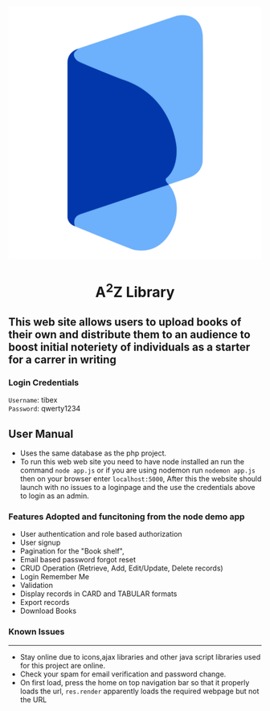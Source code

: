 ![](https://github.com/WEB-DDPE-Group-8/Elibrary-php/blob/main/multimedia/logo.png)

# <center> A<sup>2</sup>Z Library </center>

## This web site allows users to upload books of their own and distribute them to an audience to boost initial noteriety of individuals as a starter for a carrer in writing

### Login Credentials

`Username`: tibex <br>
`Password`: qwerty1234

## User Manual
 - Uses the same database as the php project.
 - To run this web web site you need to have node installed an run the command `node app.js` or if you are using nodemon run `nodemon app.js` then on your browser enter `localhost:5000`, After this the website should launch with no issues to a loginpage and the use the credentials above to login as an admin. 

### Features Adopted and funcitoning from the node demo app
- User authentication and role based authorization
- User signup
- Pagination for the  "Book shelf",
- Email based password forgot reset
- CRUD Operation {Retrieve, Add, Edit/Update, Delete records)
- Login Remember Me
- Validation
- Display records in CARD and TABULAR formats
- Export records
- Download Books

### Known Issues

---

- Stay online due to icons,ajax libraries and other java script libraries used for this project are online.
- Check your spam for email verification and password change.
- On first load, press the home on top navigation bar so that it properly loads the url, `res.render` apparently loads the required webpage but not the URL 

